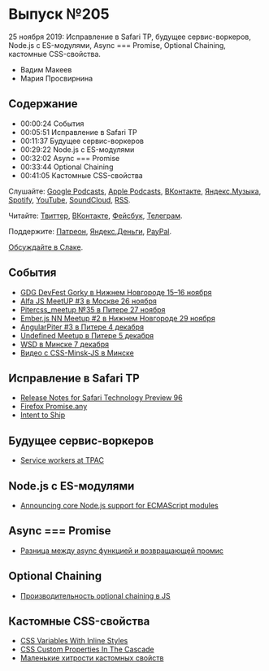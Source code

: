 # Выпуск №205

25 ноября 2019: Исправление в Safari TP, будущее сервис-воркеров, Node.js с ES-модулями, Async === Promise, Optional Chaining, кастомные CSS-свойства.

- Вадим Макеев
- Мария Просвирнина

## Содержание

- 00:00:24 События
- 00:05:51 Исправление в Safari TP
- 00:11:37 Будущее сервис-воркеров
- 00:29:22 Node.js с ES-модулями
- 00:32:02 Async === Promise
- 00:33:44 Optional Chaining
- 00:41:05 Кастомные CSS-свойства

Слушайте: [Google Podcasts](https://podcasts.google.com/?feed=aHR0cHM6Ly93ZWItc3RhbmRhcmRzLnJ1L3BvZGNhc3QvZmVlZC8), [Apple Podcasts](https://itunes.apple.com/podcast/id1080500016), [ВКонтакте](https://vk.com/podcasts-32017543), [Яндекс.Музыка](https://music.yandex.ru/album/6245956), [Spotify](https://open.spotify.com/show/3rzAcADjpBpXt73L0epTjV), [YouTube](https://www.youtube.com/playlist?list=PLMBnwIwFEFHcwuevhsNXkFTcadeX5R1Go), [SoundCloud](https://soundcloud.com/web-standards), [RSS](https://web-standards.ru/podcast/feed/).

Читайте: [Твиттер](https://twitter.com/webstandards_ru), [ВКонтакте](https://vk.com/webstandards_ru), [Фейсбук](https://www.facebook.com/webstandardsru), [Телеграм](https://t.me/webstandards_ru).

Поддержите: [Патреон](https://www.patreon.com/webstandards_ru), [Яндекс.Деньги](https://money.yandex.ru/to/41001119329753), [PayPal](https://www.paypal.me/pepelsbey).

[Обсуждайте в Слаке](http://slack.web-standards.ru/).

## События

- [GDG DevFest Gorky в Нижнем Новгороде 15–16 ноября](https://devfest.gdgnn.ru/)
- [Alfa JS MeetUP #3 в Москве 26 ноября](https://hr.alfabank.ru/events/alfa-js-meetup-3)
- [Pitercss_meetup №35 в Питере 27 ноября](https://medium.com/p/f3231b71b6df)
- [Ember.js NN Meetup #2 в Нижнем Новгороде 29 ноября](https://emberjs-nn.timepad.ru/event/1122007/)
- [AngularPiter #3 в Питере 4 декабря](https://www.meetup.com/ru-RU/AngularPiter/events/266491129/)
- [Undefined Meetup в Питере 5 декабря](https://community-z.com/events/undefined-meetup-2)
- [WSD в Минске 7 декабря](https://wsd.events/2019/12/07/)
- [Видео с CSS-Minsk-JS в Минске](https://www.youtube.com/playlist?list=PLCXjZnLQLRSi2YW4LZ5UfBqrMtbPjwQe9)

## Исправление в Safari TP

- [Release Notes for Safari Technology Preview 96](https://webkit.org/blog/9658/release-notes-for-safari-technology-preview-96/)
- [Firefox Promise.any](https://bugzilla.mozilla.org/show_bug.cgi?id=1568903)
- [Intent to Ship](https://twitter.com/intenttoship)

## Будущее сервис-воркеров

- [Service workers at TPAC](https://jakearchibald.com/2019/service-workers-tpac/)

## Node.js с ES-модулями

- [Announcing core Node.js support for ECMAScript modules](https://medium.com/@nodejs/announcing-core-node-js-support-for-ecmascript-modules-c5d6dc29b663)

## Async === Promise

- [Разница между async функцией и возвращающей промис](https://habr.com/p/475260/)

## Optional Chaining

- [Производительность optional chaining в JS](https://medium.com/p/bf2a8aa99797)

## Кастомные CSS-свойства

- [CSS Variables With Inline Styles](https://ishadeed.com/article/css-variables-inline-styles/)
- [CSS Custom Properties In The Cascade](https://www.smashingmagazine.com/2019/07/css-custom-properties-cascade/)
- [Маленькие хитрости кастомных свойств](https://css-live.ru/tricks/malenkie-xitrosti-kastomnyx-svojstv-css-peremennyx.html)
